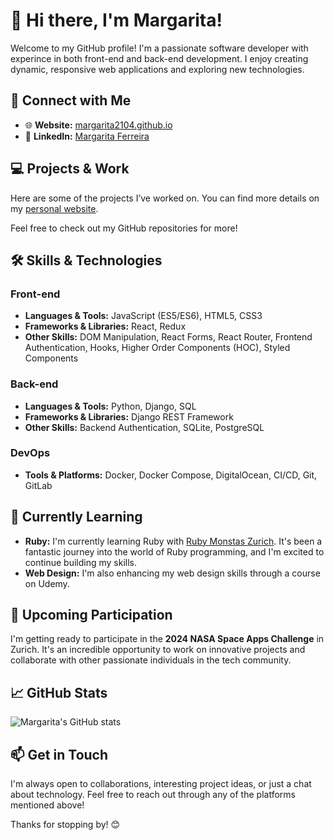# 👋 Hi there, I'm Margarita!

Welcome to my GitHub profile! I'm a passionate software developer with experince in both front-end and back-end development. I enjoy creating dynamic, responsive web applications and exploring new technologies. 

## 🔗 Connect with Me

- 🌐 **Website:** [margarita2104.github.io](https://margarita2104.github.io/margarita2104/)
- 💼 **LinkedIn:** [Margarita Ferreira](https://www.linkedin.com/in/margarita-ferreira/)

## 💻 Projects & Work

Here are some of the projects I’ve worked on. You can find more details on my [personal website](https://margarita2104.github.io/margarita2104/).

Feel free to check out my GitHub repositories for more!

## 🛠️ Skills & Technologies

### Front-end
- **Languages & Tools:** JavaScript (ES5/ES6), HTML5, CSS3
- **Frameworks & Libraries:** React, Redux
- **Other Skills:** DOM Manipulation, React Forms, React Router, Frontend Authentication, Hooks, Higher Order Components (HOC), Styled Components

### Back-end
- **Languages & Tools:** Python, Django, SQL
- **Frameworks & Libraries:** Django REST Framework
- **Other Skills:** Backend Authentication, SQLite, PostgreSQL

### DevOps
- **Tools & Platforms:** Docker, Docker Compose, DigitalOcean, CI/CD, Git, GitLab

## 🚀 Currently Learning

- **Ruby:** I'm currently learning Ruby with [Ruby Monstas Zurich](https://www.rubymonstas.ch/). It's been a fantastic journey into the world of Ruby programming, and I'm excited to continue building my skills.
- **Web Design:** I'm also enhancing my web design skills through a course on Udemy.

## 🌟 Upcoming Participation

I'm getting ready to participate in the **2024 NASA Space Apps Challenge** in Zurich. It's an incredible opportunity to work on innovative projects and collaborate with other passionate individuals in the tech community.


## 📈 GitHub Stats

![Margarita's GitHub stats](https://github-readme-stats.vercel.app/api?username=margarita2104&show_icons=true&theme=radical)

## 📫 Get in Touch

I'm always open to collaborations, interesting project ideas, or just a chat about technology. Feel free to reach out through any of the platforms mentioned above!

Thanks for stopping by! 😊
